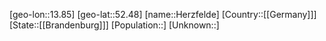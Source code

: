 ﻿---
location: [52.48,13.85]
type: City
tags:
- geo/City


SpocWebEntityId: 30925
isDeleted: false
confidential: public

---
[geo-lon::13.85]
[geo-lat::52.48]
[name::Herzfelde]
[Country::[[Germany]]]
[State::[[Brandenburg]]]
[Population::]
[Unknown::]

